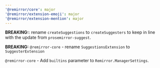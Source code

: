 ```yaml
---
'@remirror/core': major
'@remirror/extension-emoji': major
'@remirror/extension-mention': major
---
```


**BREAKING:**: rename `createSuggestions` to `createSuggesters` to keep in line with the update from `prosemirror-suggest`.

**BREAKING:** `@remirror-core` - rename `SuggestionsExtension` to `SuggesterExtension`

`@remirror-core` - Add `builtins` parameter to `Remirror.ManagerSettings`.
